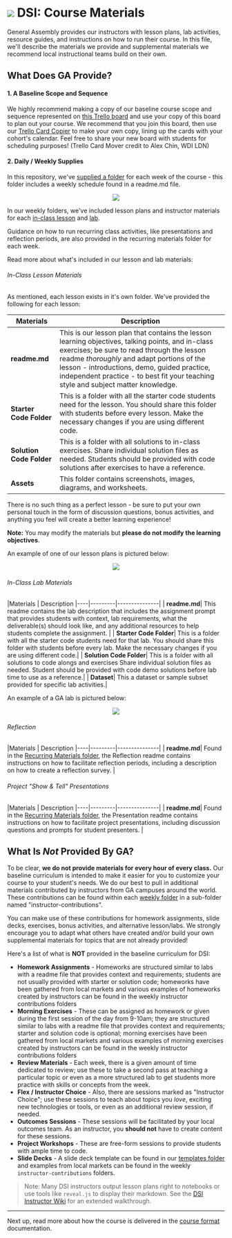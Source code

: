 # ![](https://ga-dash.s3.amazonaws.com/production/assets/logo-9f88ae6c9c3871690e33280fcf557f33.png) DSI: Course Materials

General Assembly provides our instructors with lesson plans, lab activities, resource guides, and instructions on how to run their course.  In this file, we'll describe the materials we provide and supplemental materials we recommend local instructional teams build on their own.

## What Does GA Provide?

#### 1. A Baseline Scope and Sequence

 We highly recommend making a copy of our baseline course scope and sequence represented on [this Trello board](https://trello.com/b/63gtwOro) and use your copy of this board to plan out your course. We recommend that you join this board, then use our [Trello Card Copier](http://trello-bulk-card-mover.herokuapp.com/) to make your own copy, lining up the cards with your cohort's calendar. Feel free to share your new board with students for scheduling purposes! (Trello Card Mover credit to Alex Chin, WDI LDN)

#### 2. Daily / Weekly Supplies

In this repository, we've [supplied a folder](../04-lessons) for each week of the course - this folder includes a weekly schedule found in a readme.md file.  

<p align="center">
  <img src="https://i.imgur.com/jIwTvPa.png">
</p>


In our weekly folders, we've included lesson plans and instructor materials for each [in-class lesson](#in-class-lesson-materials) and [lab](#in-class-lab-materials).  

Guidance on how to run recurring class activities, like presentations and reflection periods, are also provided in the recurring materials folder for each week.

Read more about what's included in our lesson and lab materials:


###### In-Class Lesson Materials

As mentioned, each lesson exists in it's own folder.  We've provided the following for each lesson:

|Materials | Description
|----|---------|
| __readme.md__| This is our lesson plan that contains the lesson learning objectives, talking points, and in-class exercises; be sure to read through the lesson readme _thoroughly_ and adapt portions of the lesson - introductions, demo, guided practice, independent practice - to best fit your teaching style and subject matter knowledge. |
| __Starter Code Folder__| This is a folder with all the starter code students need for the lesson. You should share this folder with students before every lesson. Make the necessary changes if you are using different code.|
| __Solution Code Folder__| This is a folder with all solutions to in-class exercises. Share individual solution files as needed. Students should be provided with code solutions after exercises to have a reference. |
| __Assets__| This folder contains screenshots, images, diagrams, and worksheets. |

There is no such thing as a perfect lesson - be sure to put your own personal touch in the form of discussion questions, bonus activities, and anything you feel will create a better learning experience!

**Note:** You may modify the materials but **please do not modify the learning objectives**.

<!-- Add data here for data courses -->

An example of one of our lesson plans is pictured below:

<p align="center">
<img src="https://i.imgur.com/d2QqKV3.png">
</p>


###### In-Class Lab Materials


|Materials | Description
|----|---------|---------------|
| __readme.md__| This readme contains the lab description that includes the assignment prompt that provides students with context, lab requirements, what the deliverable(s) should look like, and any additional resources to help students complete the assignment. |
| __Starter Code Folder__| This is a folder with all the starter code students need for that lab. You should share this folder with students before every lab. Make the necessary changes if you are using different code.|
| __Solution Code Folder__| This is a folder with all solutions to code alongs and exercises Share individual solution files as needed. Student should be provided with code demo solutions before lab time to use as a reference.|
| __Dataset__| This a dataset or sample subset provided for specific lab activities.|


An example of a GA lab is pictured below:

<p align="center">
<img src="https://i.imgur.com/DsFbxzG.png">
</p>

###### Reflection

|Materials | Description
|----|---------|---------------|
| __readme.md__| Found in the [Recurring Materials folder](../04-lessons/recurring-materials/reflection/), the Reflection readme contains instructions on how to facilitate reflection periods, including a description on how to create a reflection survey.  |


###### Project "Show & Tell" Presentations

|Materials | Description
|----|---------|---------------|
| __readme.md__| Found in the [Recurring Materials folder](../04-lessons/recurring-materials/project-show-and-tell/), the Presentation readme contains instructions on how to facilitate project presentations, including discussion questions and prompts for student presenters.  |

## What Is *Not* Provided By GA?

To be clear, **we do not provide materials for every hour of every class.** Our baseline curriculum is intended to make it easier for you to customize your course to your student's needs. We do our best to pull in additional materials contributed by instructors from GA campuses around the world. These contributions can be found within each [weekly folder](../04-lessons/) in a sub-folder named "instructor-contributions".

You can make use of these contributions for homework assignments, slide decks, exercises, bonus activities, and alternative lesson/labs.  We strongly encourage you to adapt what others have created and/or build your own supplemental materials for topics that are not already provided!  

Here's a list of what is **NOT** provided in the baseline curriculum for DSI:

- **Homework Assignments** - Homeworks are structured similar to labs with a readme file that provides context and requirements; students are not usually provided with starter or solution code; homeworks have been gathered from local markets and various examples of homeworks created by instructors can be found in the weekly instructor contributions folders
- **Morning Exercises** - These can be assigned as homework or given during the first session of the day from 9-10am; they are structured similar to labs with a readme file that provides context and requirements; starter and solution code is optional; morning exercises have been gathered from local markets and various examples of morning exercises created by instructors can be found in the weekly instructor contributions folders
- **Review Materials** - Each week, there is a given amount of time dedicated to review; use these to take a second pass at teaching a particular topic or even as a more structured lab to get students more practice with skills or concepts from the week.
- **Flex / Instructor Choice** - Also, there are sessions marked as "Instructor Choice"; use these sessions to teach about topics you *love*, exciting new technologies or tools, or even as an additional review session, if needed.
- **Outcomes Sessions** - These sessions will be facilitated by your local outcomes team. As an instructor, you __should not__ have to create content for these sessions.
- **Project Workshops** - These are free-form sessions to provide students with ample time to code. 
- **Slide Decks** - A slide deck template can be found in our [templates folder](../../templates/slide-deck-template.key) and examples from local markets can be found in the weekly `instructor-contributions` folders.

> Note: Many DSI instructors output lesson plans right to notebooks or use tools like `reveal.js` to display their markdown. See the [DSI Instructor Wiki](https://github.com/generalassembly-studio/dsi-course-materials/wiki/Slide-Decks-1:-Apache-Setup-for-Reveal.js) for an extended walkthrough.

---

Next up, read more about how the course is delivered in the [course format](03-course-format.md) documentation.
